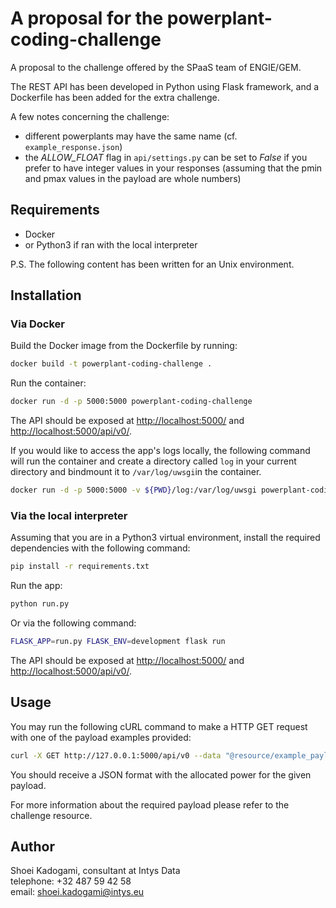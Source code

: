 # A proposal for the powerplant-coding-challenge

A proposal to the challenge offered by the SPaaS team of ENGIE/GEM.

The REST API has been developed in Python using Flask framework, and a Dockerfile has been added for the extra challenge.

A few notes concerning the challenge:

- different powerplants may have the same name (cf. `example_response.json`)
- the *ALLOW_FLOAT* flag in `api/settings.py` can be set to *False* if you prefer to have integer values in your responses (assuming that the pmin and pmax values in the payload are whole numbers)

## Requirements

- Docker
- or Python3 if ran with the local interpreter

P.S. The following content has been written for an Unix environment.

## Installation

### Via Docker

Build the Docker image from the Dockerfile by running:

```bash
docker build -t powerplant-coding-challenge .
```

Run the container:

```bash
docker run -d -p 5000:5000 powerplant-coding-challenge
```

The API should be exposed at <http://localhost:5000/> and <http://localhost:5000/api/v0/>.

If you would like to access the app's logs locally, the following command will run the container and create a directory called `log` in your current directory and bindmount it to `/var/log/uwsgi`in the container.

```bash
docker run -d -p 5000:5000 -v ${PWD}/log:/var/log/uwsgi powerplant-coding-challenge
```

### Via the local interpreter

Assuming that you are in a Python3 virtual environment, install the required dependencies with the following command:

```bash
pip install -r requirements.txt
```
Run the app:

```bash
python run.py
```

Or via the following command:

```bash
FLASK_APP=run.py FLASK_ENV=development flask run
```

The API should be exposed at <http://localhost:5000/> and <http://localhost:5000/api/v0/>.

## Usage

You may run the following cURL command to make a HTTP GET request with one of the payload examples provided:

```bash
curl -X GET http://127.0.0.1:5000/api/v0 --data "@resource/example_payloads/payload1.json" --header "Content-Type: application/json"
```

You should receive a JSON format with the allocated power for the given payload.

For more information about the required payload please refer to the challenge resource.

## Author

Shoei Kadogami, consultant at Intys Data  
telephone: +32 487 59 42 58  
email: shoei.kadogami@intys.eu

